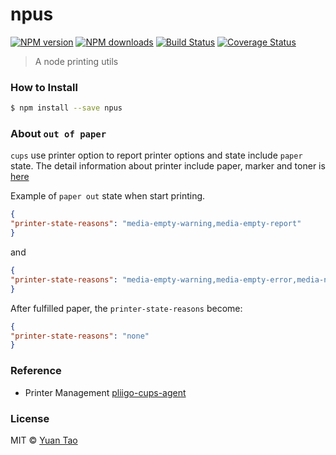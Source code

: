 # npus

[![NPM version](http://img.shields.io/npm/v/npus.svg?style=flat-square)](https://www.npmjs.com/package/npus)
[![NPM downloads](http://img.shields.io/npm/dm/npus.svg?style=flat-square)](https://www.npmjs.com/package/npus)
[![Build Status](http://img.shields.io/travis/taoyuan/npus/master.svg?style=flat-square)](https://travis-ci.org/taoyuan/npus)
[![Coverage Status](https://img.shields.io/coveralls/taoyuan/npus.svg?style=flat-square)](https://coveralls.io/taoyuan/npus)

> A node printing utils

### How to Install

```sh
$ npm install --save npus
```

### About `out of paper`

`cups` use printer option to report printer options and state include `paper` state. 
The detail information about printer include paper, marker and toner is [here](https://www.cups.org/doc/api-filter.html#MESSAGES)

Example of `paper out` state when start printing.

```json
{
"printer-state-reasons": "media-empty-warning,media-empty-report"
}
```

and

```json
{
"printer-state-reasons": "media-empty-warning,media-empty-error,media-needed"
}
```

After fulfilled paper, the `printer-state-reasons` become:

```json
{
"printer-state-reasons": "none"
}
```

### Reference

* Printer Management [pliigo-cups-agent](https://bitbucket.org/joeherold/pliigo-cups-agent)

### License

MIT © [Yuan Tao]()
